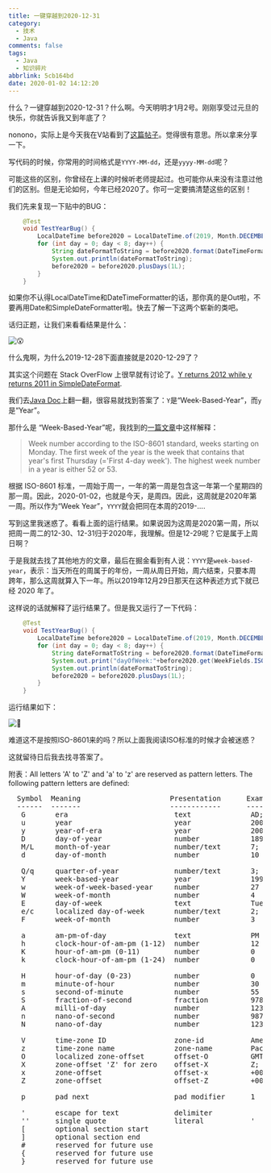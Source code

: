 ```yaml
---
title: 一键穿越到2020-12-31
category:
  - 技术
  - Java
comments: false
tags:
  - Java
  - 知识碎片
abbrlink: 5cb164bd
date: 2020-01-02 14:12:20
---
```


什么？一键穿越到2020-12-31？什么啊。今天明明才1月2号。刚刚享受过元旦的快乐，你就告诉我又到年底了？

nonono，实际上是今天我在V站看到了[这篇帖子](https://v2ex.com/t/633650)。觉得很有意思。所以拿来分享一下。

写代码的时候，你常用的时间格式是`YYYY-MM-dd`，还是`yyyy-MM-dd`呢？

可能这些的区别，你曾经在上课的时候听老师提起过。也可能你从来没有注意过他们的区别。但是无论如何，今年已经2020了。你可一定要搞清楚这些的区别！

我们先来复现一下贴中的BUG：

```java
    @Test
    void TestYearBug() {
        LocalDateTime before2020 = LocalDateTime.of(2019, Month.DECEMBER, 25, 8, 0, 0);
        for (int day = 0; day < 8; day++) {
            String dateFormatToString = before2020.format(DateTimeFormatter.ofPattern("YYYY-MM-dd"));
            System.out.println(dateFormatToString);
            before2020 = before2020.plusDays(1L);
        }
    }
```

如果你不认得LocalDateTime和DateTimeFormatter的话，那你真的是Out啦，不要再用Date和SimpleDateFormatter啦。快去了解一下这两个崭新的类吧。

话归正题，让我们来看看结果是什么：

![😮](https://i.loli.net/2020/01/02/bO9fP4hQqUpYag8.png)

什么鬼啊，为什么2019-12-28下面直接就是2020-12-29了？

其实这个问题在 Stack OverFlow 上很早就有讨论了。[Y returns 2012 while y returns 2011 in SimpleDateFormat](https://stackoverflow.com/questions/8686331/y-returns-2012-while-y-returns-2011-in-simpledateformat).

我们去[Java Doc](https://docs.oracle.com/javase/8/docs/api/java/time/format/DateTimeFormatter.html#patterns)上翻一翻，很容易就找到答案了：`Y`是“Week-Based-Year”，而`y`是“Year”。

那什么是 “Week-Based-Year”呢，我找到的[一篇文章](http://www.epochconverter.com/epoch/weeknumbers.php)中这样解释：

> Week number according to the ISO-8601 standard, weeks starting on Monday. The first week of the year is the week that contains that year's first Thursday (='First 4-day week'). The highest week number in a year is either 52 or 53.

根据 ISO-8601 标准，一周始于周一，一年的第一周是包含这一年第一个星期四的那一周。因此，2020-01-02，也就是今天，是周四。因此，这周就是2020年第一周。所以作为“Week Year”，`YYYY`就会把同在本周的2019-....

写到这里我迷惑了。看看上面的运行结果。如果说因为这周是2020第一周，所以把周一周二的12-30、12-31归于2020年，我理解。但是12-29呢？它是属于上周日啊？

于是我就去找了其他地方的文章，最后在掘金看到有人说：`YYYY`是`week-based-year`，表示：当天所在的周属于的年份，一周从周日开始，周六结束，只要本周跨年，那么这周就算入下一年。所以2019年12月29日那天在这种表述方式下就已经 2020 年了。

这样说的话就解释了运行结果了。但是我又运行了一下代码：

```java
    @Test
    void TestYearBug() {
        LocalDateTime before2020 = LocalDateTime.of(2019, Month.DECEMBER, 25, 8, 0, 0);
        for (int day = 0; day < 8; day++) {
            String dateFormatToString = before2020.format(DateTimeFormatter.ofPattern("YYYY-MM-dd w e E"));
            System.out.print("dayOfWeek:"+before2020.get(WeekFields.ISO.dayOfWeek())+" ");
            System.out.println(dateFormatToString);
            before2020 = before2020.plusDays(1L);
        }
    }
```

运行结果如下：

![🤨](https://i.loli.net/2020/01/02/bpD5NYwzUgdovlm.png)

难道这不是按照ISO-8601来的吗？所以上面我阅读ISO标准的时候才会被迷惑？

这就留待日后我去找寻答案了。

附表：All letters 'A' to 'Z' and 'a' to 'z' are reserved as pattern letters. The following pattern letters are defined:

<pre>  Symbol  Meaning                     Presentation      Examples
  ------  -------                     ------------      -------
   G       era                         text              AD; Anno Domini; A
   u       year                        year              2004; 04
   y       year-of-era                 year              2004; 04
   D       day-of-year                 number            189
   M/L     month-of-year               number/text       7; 07; Jul; July; J
   d       day-of-month                number            10

   Q/q     quarter-of-year             number/text       3; 03; Q3; 3rd quarter
   Y       week-based-year             year              1996; 96
   w       week-of-week-based-year     number            27
   W       week-of-month               number            4
   E       day-of-week                 text              Tue; Tuesday; T
   e/c     localized day-of-week       number/text       2; 02; Tue; Tuesday; T
   F       week-of-month               number            3

   a       am-pm-of-day                text              PM
   h       clock-hour-of-am-pm (1-12)  number            12
   K       hour-of-am-pm (0-11)        number            0
   k       clock-hour-of-am-pm (1-24)  number            0

   H       hour-of-day (0-23)          number            0
   m       minute-of-hour              number            30
   s       second-of-minute            number            55
   S       fraction-of-second          fraction          978
   A       milli-of-day                number            1234
   n       nano-of-second              number            987654321
   N       nano-of-day                 number            1234000000

   V       time-zone ID                zone-id           America/Los_Angeles; Z; -08:30
   z       time-zone name              zone-name         Pacific Standard Time; PST
   O       localized zone-offset       offset-O          GMT+8; GMT+08:00; UTC-08:00;
   X       zone-offset 'Z' for zero    offset-X          Z; -08; -0830; -08:30; -083015; -08:30:15;
   x       zone-offset                 offset-x          +0000; -08; -0830; -08:30; -083015; -08:30:15;
   Z       zone-offset                 offset-Z          +0000; -0800; -08:00;

   p       pad next                    pad modifier      1

   '       escape for text             delimiter
   ''      single quote                literal           '
   [       optional section start
   ]       optional section end
   #       reserved for future use
   {       reserved for future use
   }       reserved for future use
 </pre>